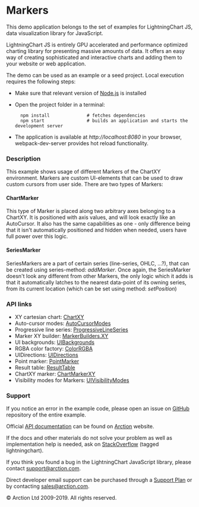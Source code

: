 # Markers

This demo application belongs to the set of examples for LightningChart JS, data visualization library for JavaScript.

LightningChart JS is entirely GPU accelerated and performance optimized charting library for presenting massive amounts of data. It offers an easy way of creating sophisticated and interactive charts and adding them to your website or web application.

The demo can be used as an example or a seed project. Local execution requires the following steps:

- Make sure that relevant version of [Node.js](https://nodejs.org/en/download/) is installed
- Open the project folder in a terminal:

        npm install              # fetches dependencies
        npm start                # builds an application and starts the development server

- The application is available at *http://localhost:8080* in your browser, webpack-dev-server provides hot reload functionality.

### Description

This example shows usage of different Markers of the ChartXY environment.
Markers are custom UI-elements that can be used to draw custom cursors from user side. There are two types of Markers:

#### ChartMarker

This type of Marker is placed along two arbitrary axes belonging to a ChartXY. It is positioned with axis values, and will look exactly like an AutoCursor. It also has the same capabilities as one - only difference being that it isn't automatically positioned and hidden when needed, users have full power over this logic.

#### SeriesMarker

SeriesMarkers are a part of certain series (line-series, OHLC, ...?), that can be created using series-method: *addMarker*. Once again, the SeriesMarker doesn't look any different from other Markers, the only logic which it adds is that it automatically latches to the nearest data-point of its owning series, from its current location (which can be set using method: *setPosition*)

### API links

* XY cartesian chart: [ChartXY][]
* Auto-cursor modes: [AutoCursorModes][]
* Progressive line series: [ProgressiveLineSeries][]
* Marker XY builder: [MarkerBuilders.XY][]
* UI backgrounds: [UIBackgrounds][]
* RGBA color factory: [ColorRGBA][]
* UIDirections: [UIDirections][]
* Point marker: [PointMarker][]
* Result table: [ResultTable][]
* ChartXY marker: [ChartMarkerXY][]
* Visibility modes for Markers: [UIVisibilityModes][]


### Support

If you notice an error in the example code, please open an issue on [GitHub][0] repository of the entire example.

Official [API documentation][1] can be found on [Arction][2] website.

If the docs and other materials do not solve your problem as well as implementation help is needed, ask on [StackOverflow][3] (tagged lightningchart).

If you think you found a bug in the LightningChart JavaScript library, please contact support@arction.com.

Direct developer email support can be purchased through a [Support Plan][4] or by contacting sales@arction.com.

© Arction Ltd 2009-2019. All rights reserved.

[0]: https://github.com/Arction/
[1]: https://www.arction.com/lightningchart-js-api-documentation/
[2]: https://www.arction.com
[3]: https://stackoverflow.com/questions/tagged/lightningchart
[4]: https://www.arction.com/support-services/

[AutoCursorModes]: https://www.arction.com/lightningchart-js-api-documentation/v1.1.0/enums/autocursormodes.html
[ChartMarkerXY]: https://www.arction.com/lightningchart-js-api-documentation/v1.1.0/classes/chartmarkerxy.html
[ChartXY]: https://www.arction.com/lightningchart-js-api-documentation/v1.1.0/classes/chartxy.html
[ColorRGBA]: https://www.arction.com/lightningchart-js-api-documentation/v1.1.0/globals.html#colorrgba
[MarkerBuilders.XY]: https://www.arction.com/lightningchart-js-api-documentation/v1.1.0/globals.html#markerbuilders.xy
[PointMarker]: https://www.arction.com/lightningchart-js-api-documentation/v1.1.0/interfaces/pointmarker.html
[ProgressiveLineSeries]: https://www.arction.com/lightningchart-js-api-documentation/v1.1.0/classes/progressivelineseries.html
[ResultTable]: https://www.arction.com/lightningchart-js-api-documentation/v1.1.0/interfaces/resulttable.html
[UIBackgrounds]: https://www.arction.com/lightningchart-js-api-documentation/v1.1.0/globals.html#uibackgrounds
[UIDirections]: https://www.arction.com/lightningchart-js-api-documentation/v1.1.0/enums/uidirections.html
[UIVisibilityModes]: https://www.arction.com/lightningchart-js-api-documentation/v1.1.0/enums/uivisibilitymodes.html